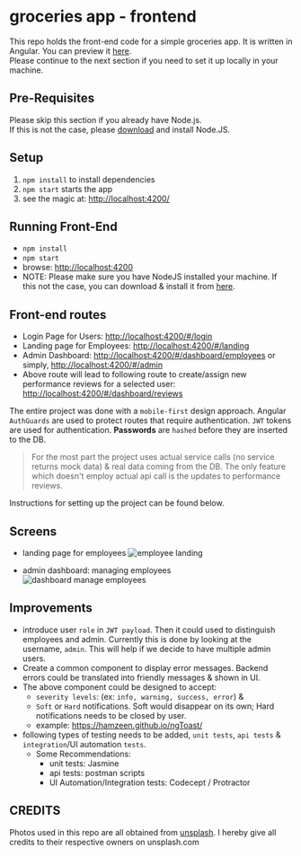 # groceries app - frontend
This repo holds the front-end code for a simple groceries app. It is written in Angular. 
You can preview it [here](https://hamzeen.github.io/groceries-app).  
Please continue to the next section if you need to set it up locally in your machine.

## Pre-Requisites ##
Please skip this section if you already have Node.js.  
If this is not the case, please [download](https://nodejs.org/en/download) and install Node.JS.


## Setup

1. `npm install` to install dependencies
2. `npm start` starts the app
3.  see the magic at: <http://localhost:4200/>



## Running Front-End
* ```npm install```
* ```npm start```
* browse: <http://localhost:4200>
* NOTE: Please make sure you have NodeJS installed your machine. If this not the case, 
you can download & install it from [here](https://nodejs.org/en/download).


## Front-end routes
* Login Page for Users: <http://localhost:4200/#/login>
* Landing page for Employees: <http://localhost:4200/#/landing>
* Admin Dashboard: <http://localhost:4200/#/dashboard/employees> or 
simply, <http://localhost:4200/#/admin>
* Above route will lead to following route to create/assign new performance reviews for a selected user: <http://localhost:4200/#/dashboard/reviews>



The entire project was done with a `mobile-first` design approach.
Angular `AuthGuards` are used to protect routes that require authentication.
`JWT` tokens are used for authentication. **Passwords** are `hashed` before they are inserted to the DB.

> For the most part the project uses actual service calls (no service returns mock data) & 
real data coming from the DB. The only feature which doesn't employ actual api call is the 
updates to performance reviews.

Instructions for setting up the project can be found below. 


## Screens

* landing page for employees
![employee landing](https://raw.githubusercontent.com/hamzeen/FullStackEngineerChallenge/master/screenshots/003_landing_page_employees.png)

* admin dashboard: managing employees
![dashboard manage employees](https://raw.githubusercontent.com/hamzeen/FullStackEngineerChallenge/master/screenshots/004_dashboard_admin.png)


## Improvements
* introduce user `role` in `JWT payload`. Then it could used to distinguish employees and admin. 
Currently this is done by looking at the username, `admin`. 
This will help if we decide to have multiple admin users.
* Create a common component to display error messages. Backend errors could be translated into friendly messages & shown in UI.
* The above component could be designed to accept:
    * `severity levels`: (ex: `info, warning, success, error`) & 
    * `Soft` or `Hard` notifications. Soft would disappear on its own; Hard notifications needs to be closed by user.
    * example: <https://hamzeen.github.io/ngToast/>
* following types of testing needs to be added, `unit tests`, `api tests` & `integration`/UI automation `tests`.
    * Some Recommendations: 
        * unit tests: Jasmine
        * api tests: postman scripts
        * UI Automation/Integration tests: Codecept / Protractor


## CREDITS ##
Photos used in this repo are all obtained from [unsplash](http://unsplash.com). I hereby give all credits to their respective owners on unsplash.com


